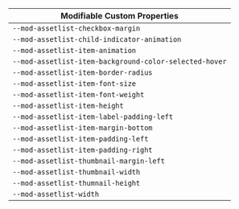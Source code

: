 | Modifiable Custom Properties                           |
| ------------------------------------------------------ |
| `--mod-assetlist-checkbox-margin`                      |
| `--mod-assetlist-child-indicator-animation`            |
| `--mod-assetlist-item-animation`                       |
| `--mod-assetlist-item-background-color-selected-hover` |
| `--mod-assetlist-item-border-radius`                   |
| `--mod-assetlist-item-font-size`                       |
| `--mod-assetlist-item-font-weight`                     |
| `--mod-assetlist-item-height`                          |
| `--mod-assetlist-item-label-padding-left`              |
| `--mod-assetlist-item-margin-bottom`                   |
| `--mod-assetlist-item-padding-left`                    |
| `--mod-assetlist-item-padding-right`                   |
| `--mod-assetlist-thumbnail-margin-left`                |
| `--mod-assetlist-thumbnail-width`                      |
| `--mod-assetlist-thumnail-height`                      |
| `--mod-assetlist-width`                                |
